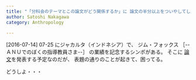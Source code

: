 ```yaml
---
title: "「分科会のテーマとこの論文がどう関係するか」に 論文の半分以上をついやしてしまった"
author: Satoshi Nakagawa
category: Anthropology

---
```


[2016-07-14]  07-25 にジャカルタ（インドネシア）で、
ジム・フォックス
［--ＡＮＵでのぼくの指導教員さま--］
の業績を記念するシンポがある。
そこに
[論文](/~satoshi/anthrop/works/paper-3/between.html)を発表する予定なのだが、
表題の通りのことが起きて、困ってる。

 どうしよ・・・

